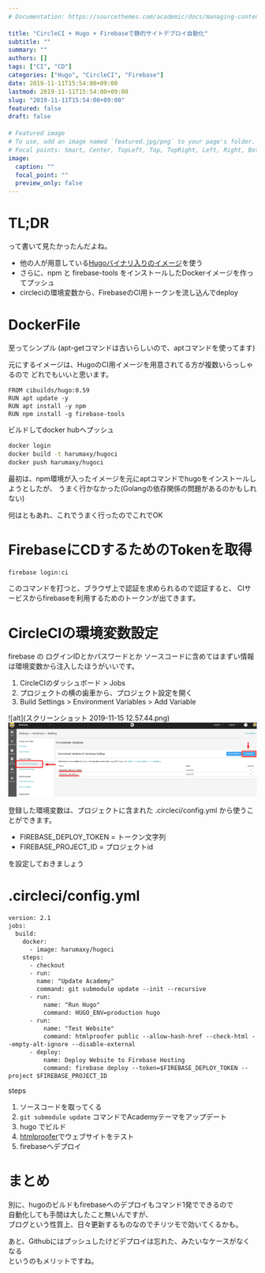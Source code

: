 ```yaml
---
# Documentation: https://sourcethemes.com/academic/docs/managing-content/

title: "CircleCI + Hugo + Firebaseで静的サイトデプロイ自動化"
subtitle: ""
summary: ""
authors: []
tags: ["CI", "CD"]
categories: ["Hugo", "CircleCI", "Firebase"]
date: 2019-11-11T15:54:00+09:00
lastmod: 2019-11-11T15:54:00+09:00
slug: "2019-11-11T15:54:00+09:00"
featured: false
draft: false

# Featured image
# To use, add an image named `featured.jpg/png` to your page's folder.
# Focal points: Smart, Center, TopLeft, Top, TopRight, Left, Right, BottomLeft, Bottom, BottomRight.
image:
  caption: ""
  focal_point: ""
  preview_only: false
---
```


# TL;DR
って書いて見たかったんだよね。

- 他の人が用意している[Hugoバイナリ入りのイメージ](https://github.com/cibuilds/hugo)を使う
- さらに、npm と firebase-tools をインストールしたDockerイメージを作ってプッシュ
- circleciの環境変数から、FirebaseのCI用トークンを流し込んでdeploy



# DockerFile

至ってシンプル
(apt-getコマンドは古いらしいので、aptコマンドを使ってます)

元にするイメージは、HugoのCI用イメージを用意されてる方が複数いらっしゃるので
どれでもいいと思います。

```
FROM cibuilds/hugo:0.59
RUN apt update -y 
RUN apt install -y npm 
RUN npm install -g firebase-tools
```

ビルドしてdocker hubへプッシュ
```bash
docker login
docker build -t harumaxy/hugoci
docker push harumaxy/hugoci
```


最初は、npm環境が入ったイメージを元にaptコマンドでhugoをインストールしようとしたが、
うまく行かなかった(Golangの依存関係の問題があるのかもしれない)

何はともあれ、これでうまく行ったのでこれでOK

# FirebaseにCDするためのTokenを取得

```bash
firebase login:ci
```

このコマンドを打つと、ブラウザ上で認証を求められるので認証すると、
CIサービスからfirebaseを利用するためのトークンが出てきます。


# CircleCIの環境変数設定

firebase の ログインIDとかパスワードとか
ソースコードに含めてはまずい情報は環境変数から注入したほうがいいです。

1. CircleCIのダッシュボード > Jobs
2. プロジェクトの横の歯車から、プロジェクト設定を開く
3. Build Settings > Environment Variables > Add Variable

![alt](スクリーンショット 2019-11-15 12.57.44.png)
![alt](スクショ.png)



登録した環境変数は、プロジェクトに含まれた .circleci/config.yml から使うことができます。


- FIREBASE_DEPLOY_TOKEN = トークン文字列
- FIREBASE_PROJECT_ID = プロジェクトid

を設定しておきましょう


# .circleci/config.yml

```yml: config.yml
version: 2.1
jobs:
  build:
    docker:
      - image: harumaxy/hugoci
    steps:
      - checkout
      - run:
        name: "Update Academy"
        command: git submodule update --init --recursive 
      - run:
          name: "Run Hugo"
          command: HUGO_ENV=production hugo
      - run:
          name: "Test Website"
          command: htmlproofer public --allow-hash-href --check-html --empty-alt-ignore --disable-external
      - deploy:
          name: Deploy Website to Firebase Hosting
          command: firebase deploy --token=$FIREBASE_DEPLOY_TOKEN --project $FIREBASE_PROJECT_ID
```


steps
1. ソースコードを取ってくる
2. `git submodule update` コマンドでAcademyテーマをアップデート
3. hugo でビルド
4. [htmlproofer](https://github.com/gjtorikian/html-proofer)でウェブサイトをテスト
5. firebaseへデプロイ



# まとめ

別に、hugoのビルドもfirebaseへのデプロイもコマンド1発でできるので  
自動化しても手間は大したこと無いんですが、  
ブログという性質上、日々更新するものなのでチリツモで効いてくるかも。

あと、Githubにはプッシュしたけどデプロイは忘れた、みたいなケースがなくなる  
というのもメリットですね。
